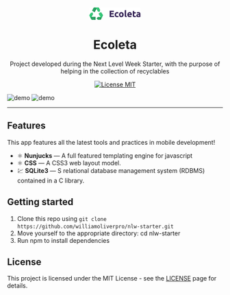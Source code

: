 
<h1 align="center">
<br>
  <img src="public/assets/logo.svg" alt="Logo Ecoleta" width="120">
<br>
<br>
Ecoleta
</h1>

<p align="center">Project developed during the Next Level Week Starter, with the purpose of helping in the collection of recyclables</p>

<p align="center">
  <a href="https://opensource.org/licenses/MIT">
    <img src="https://img.shields.io/badge/License-MIT-blue.svg" alt="License MIT">
  </a>
</p>

[//]: # (Add your gifs/images here:)
<div>
  <img src="IMAGE_1_URL" alt="demo" height="425">
  <img src="IMAGE_2_URL" alt="demo" height="425">
</div>

<hr />

## Features
[//]: # (Add the features of your project here:)
This app features all the latest tools and practices in mobile development!

- ⚛️ **Nunjucks** — A full featured templating engine for javascript
- ⚛️ **CSS** — A CSS3 web layout model.
- 💹 **SQLite3** — S relational database management system (RDBMS) contained in a C library.

## Getting started

1. Clone this repo using ```git clone https://github.com/williamoliverpro/nlw-starter.git```<br/>
2. Move yourself to the appropriate directory: cd nlw-starter<br/>
3. Run npm to install dependencies


## License

This project is licensed under the MIT License - see the [LICENSE](https://opensource.org/licenses/MIT) page for details.

